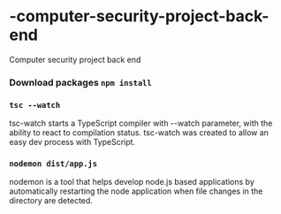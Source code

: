 # -computer-security-project-back-end
Computer security project back end

### Download packages `npm install`

### `tsc --watch`
tsc-watch starts a TypeScript compiler with --watch parameter, with the ability to react to compilation status. tsc-watch was created to allow an easy dev process with TypeScript. 

### `nodemon dist/app.js`
nodemon is a tool that helps develop node.js based applications by automatically restarting the node application when file changes in the directory are detected.

